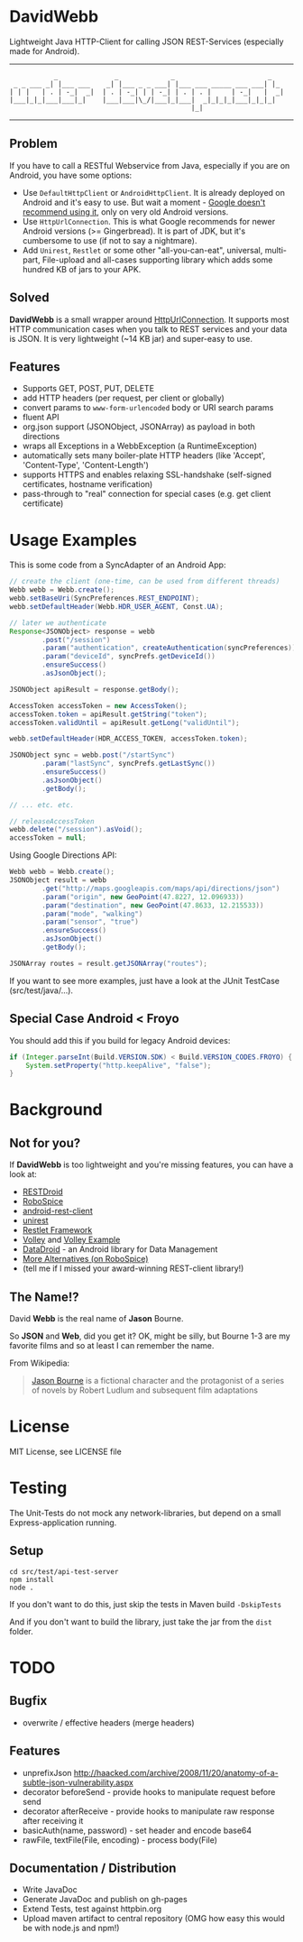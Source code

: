 # DavidWebb

Lightweight Java HTTP-Client for calling JSON REST-Services (especially made for Android).

---

```text
           _              _             _                       _
 _ _ ___ _| |___ ___    _| |___ _ _ ___| |___ ___ _____ ___ ___| |_
| | |   | . | -_|  _|  | . | -_| | | -_| | . | . |     | -_|   |  _|
|___|_|_|___|___|_|    |___|___|\_/|___|_|___|  _|_|_|_|___|_|_|_|
                                             |_|
```

---

## Problem

If you have to call a RESTful Webservice from Java, especially if you are on Android, you have some options:

 * Use `DefaultHttpClient` or `AndroidHttpClient`. It is already deployed on Android and it's easy to use.
   But wait a moment -
   [Google doesn't recommend using it](http://android-developers.blogspot.de/2011/09/androids-http-clients.html),
   only on very old Android versions.
 * Use `HttpUrlConnection`. This is what Google recommends for newer Android versions (>= Gingerbread).
   It is part of JDK, but it's cumbersome to use (if not to say a nightmare).
 * Add `Unirest`, `Restlet` or some other "all-you-can-eat", universal, multi-part, File-upload and all-cases
   supporting library which adds some hundred KB of jars to your APK.

## Solved

**DavidWebb** is a small wrapper around
[HttpUrlConnection](http://docs.oracle.com/javase/7/docs/api/java/net/HttpURLConnection.html).
It supports most HTTP communication cases when you talk to REST services and your data is JSON. It is very
lightweight (~14 KB jar) and super-easy to use.

## Features ###

  * Supports GET, POST, PUT, DELETE
  * add HTTP headers (per request, per client or globally)
  * convert params to `www-form-urlencoded` body or URI search params
  * fluent API
  * org.json support (JSONObject, JSONArray) as payload in both directions
  * wraps all Exceptions in a WebbException (a RuntimeException)
  * automatically sets many boiler-plate HTTP headers (like 'Accept', 'Content-Type', 'Content-Length')
  * supports HTTPS and enables relaxing SSL-handshake (self-signed certificates, hostname verification)
  * pass-through to "real" connection for special cases (e.g. get client certificate)

# Usage Examples

This is some code from a SyncAdapter of an Android App:

```java
// create the client (one-time, can be used from different threads)
Webb webb = Webb.create();
webb.setBaseUri(SyncPreferences.REST_ENDPOINT);
webb.setDefaultHeader(Webb.HDR_USER_AGENT, Const.UA);

// later we authenticate
Response<JSONObject> response = webb
        .post("/session")
        .param("authentication", createAuthentication(syncPreferences))
        .param("deviceId", syncPrefs.getDeviceId())
        .ensureSuccess()
        .asJsonObject();

JSONObject apiResult = response.getBody();

AccessToken accessToken = new AccessToken();
accessToken.token = apiResult.getString("token");
accessToken.validUntil = apiResult.getLong("validUntil");

webb.setDefaultHeader(HDR_ACCESS_TOKEN, accessToken.token);

JSONObject sync = webb.post("/startSync")
        .param("lastSync", syncPrefs.getLastSync())
        .ensureSuccess()
        .asJsonObject()
        .getBody();

// ... etc. etc.

// releaseAccessToken
webb.delete("/session").asVoid();
accessToken = null;
```

Using Google Directions API:

```java
Webb webb = Webb.create();
JSONObject result = webb
        .get("http://maps.googleapis.com/maps/api/directions/json")
        .param("origin", new GeoPoint(47.8227, 12.096933))
        .param("destination", new GeoPoint(47.8633, 12.215533))
        .param("mode", "walking")
        .param("sensor", "true")
        .ensureSuccess()
        .asJsonObject()
        .getBody();

JSONArray routes = result.getJSONArray("routes");
```

If you want to see more examples, just have a look at the JUnit TestCase (src/test/java/...).

## Special Case Android < Froyo

You should add this if you build for legacy Android devices:

```java
if (Integer.parseInt(Build.VERSION.SDK) < Build.VERSION_CODES.FROYO) {
    System.setProperty("http.keepAlive", "false");
}
```

# Background

## Not for you?

If **DavidWebb** is too lightweight and you're missing features, you can have a look at:

  * [RESTDroid](https://github.com/PCreations/RESTDroid)
  * [RoboSpice](https://github.com/octo-online/robospice)
  * [android-rest-client](https://github.com/darko1002001/android-rest-client)
  * [unirest](http://unirest.io/)
  * [Restlet Framework](http://restlet.org/)
  * [Volley](https://android.googlesource.com/platform/frameworks/volley) and
    [Volley Example](http://www.technotalkative.com/android-volley-library-example/)
  * [DataDroid](http://datadroid.foxykeep.com/) - an Android library for Data Management
  * [More Alternatives (on RoboSpice)](https://github.com/octo-online/robospice#alternatives-to-robospice-)
  * (tell me if I missed your award-winning REST-client library!)

## The Name!?

David **Webb** is the real name of **Jason** Bourne.

So **JSON** and **Web**, did you get it? OK, might be silly, but Bourne 1-3 are my favorite films and so at
least I can remember the name.

From Wikipedia:

> [Jason Bourne](http://en.wikipedia.org/wiki/Jason_Bourne) is a fictional character and the protagonist
of a series of novels by Robert Ludlum and subsequent film adaptations

# License

MIT License, see LICENSE file

# Testing

The Unit-Tests do not mock any network-libraries, but depend on a small Express-application running.

## Setup

```
cd src/test/api-test-server
npm install
node .
```

If you don't want to do this, just skip the tests in Maven build `-DskipTests`

And if you don't want to build the library, just take the jar from the `dist` folder.

# TODO

## Bugfix
  * overwrite / effective headers (merge headers)

## Features
  * unprefixJson <http://haacked.com/archive/2008/11/20/anatomy-of-a-subtle-json-vulnerability.aspx>
  * decorator beforeSend - provide hooks to manipulate request before send
  * decorator afterReceive - provide hooks to manipulate raw response after receiving it
  * basicAuth(name, password) - set header and encode base64
  * rawFile, textFile(File, encoding) - process body(File)

## Documentation / Distribution
  * Write JavaDoc
  * Generate JavaDoc and publish on gh-pages
  * Extend Tests, test against httpbin.org
  * Upload maven artifact to central repository (OMG how easy this would be with node.js and npm!)
